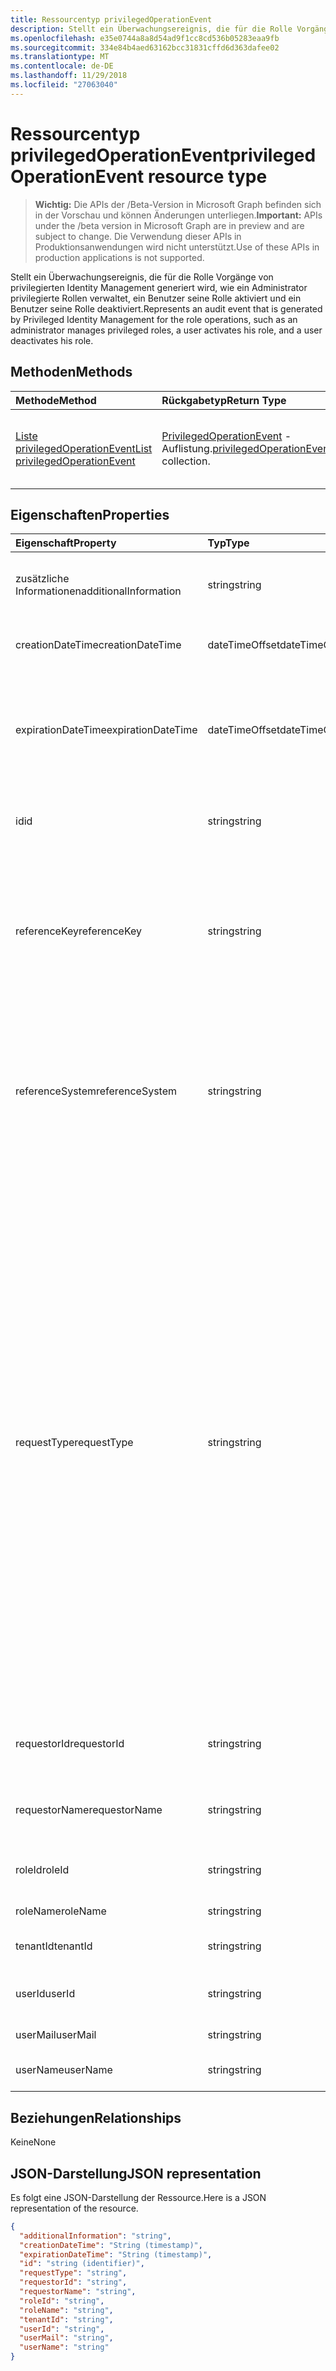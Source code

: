 ```yaml
---
title: Ressourcentyp privilegedOperationEvent
description: Stellt ein Überwachungsereignis, die für die Rolle Vorgänge von privilegierten Identity Management generiert wird, wie ein Administrator privilegierte Rollen verwaltet, ein Benutzer seine Rolle aktiviert und ein Benutzer seine Rolle deaktiviert.
ms.openlocfilehash: e35e0744a8a8d54ad9f1cc8cd536b05283eaa9fb
ms.sourcegitcommit: 334e84b4aed63162bcc31831cffd6d363dafee02
ms.translationtype: MT
ms.contentlocale: de-DE
ms.lasthandoff: 11/29/2018
ms.locfileid: "27063040"
---
```

# <a name="privilegedoperationevent-resource-type"></a><span data-ttu-id="7a84a-103">Ressourcentyp privilegedOperationEvent</span><span class="sxs-lookup"><span data-stu-id="7a84a-103">privilegedOperationEvent resource type</span></span>

> <span data-ttu-id="7a84a-104">**Wichtig:** Die APIs der /Beta-Version in Microsoft Graph befinden sich in der Vorschau und können Änderungen unterliegen.</span><span class="sxs-lookup"><span data-stu-id="7a84a-104">**Important:** APIs under the /beta version in Microsoft Graph are in preview and are subject to change.</span></span> <span data-ttu-id="7a84a-105">Die Verwendung dieser APIs in Produktionsanwendungen wird nicht unterstützt.</span><span class="sxs-lookup"><span data-stu-id="7a84a-105">Use of these APIs in production applications is not supported.</span></span>

<span data-ttu-id="7a84a-106">Stellt ein Überwachungsereignis, die für die Rolle Vorgänge von privilegierten Identity Management generiert wird, wie ein Administrator privilegierte Rollen verwaltet, ein Benutzer seine Rolle aktiviert und ein Benutzer seine Rolle deaktiviert.</span><span class="sxs-lookup"><span data-stu-id="7a84a-106">Represents an audit event that is generated by Privileged Identity Management for the role operations, such as an administrator manages privileged roles, a user activates his role, and a user deactivates his role.</span></span>


## <a name="methods"></a><span data-ttu-id="7a84a-107">Methoden</span><span class="sxs-lookup"><span data-stu-id="7a84a-107">Methods</span></span>

| <span data-ttu-id="7a84a-108">Methode</span><span class="sxs-lookup"><span data-stu-id="7a84a-108">Method</span></span>           | <span data-ttu-id="7a84a-109">Rückgabetyp</span><span class="sxs-lookup"><span data-stu-id="7a84a-109">Return Type</span></span>    |<span data-ttu-id="7a84a-110">Beschreibung</span><span class="sxs-lookup"><span data-stu-id="7a84a-110">Description</span></span>|
|:---------------|:--------|:----------|
|[<span data-ttu-id="7a84a-111">Liste privilegedOperationEvent</span><span class="sxs-lookup"><span data-stu-id="7a84a-111">List privilegedOperationEvent</span></span>](../api/privilegedoperationevent-list.md) | <span data-ttu-id="7a84a-112">[PrivilegedOperationEvent](privilegedoperationevent.md) -Auflistung.</span><span class="sxs-lookup"><span data-stu-id="7a84a-112">[privilegedOperationEvent](privilegedoperationevent.md) collection.</span></span> |<span data-ttu-id="7a84a-113">Rufen Sie die Auflistung von PrivilegedOperationEvent-Objekten.</span><span class="sxs-lookup"><span data-stu-id="7a84a-113">Get collection of privilegedOperationEvent objects.</span></span>|

## <a name="properties"></a><span data-ttu-id="7a84a-114">Eigenschaften</span><span class="sxs-lookup"><span data-stu-id="7a84a-114">Properties</span></span>
| <span data-ttu-id="7a84a-115">Eigenschaft</span><span class="sxs-lookup"><span data-stu-id="7a84a-115">Property</span></span>     | <span data-ttu-id="7a84a-116">Typ</span><span class="sxs-lookup"><span data-stu-id="7a84a-116">Type</span></span>   |<span data-ttu-id="7a84a-117">Beschreibung</span><span class="sxs-lookup"><span data-stu-id="7a84a-117">Description</span></span>|
|:---------------|:--------|:----------|
|<span data-ttu-id="7a84a-118">zusätzliche Informationen</span><span class="sxs-lookup"><span data-stu-id="7a84a-118">additionalInformation</span></span>|<span data-ttu-id="7a84a-119">string</span><span class="sxs-lookup"><span data-stu-id="7a84a-119">string</span></span>|<span data-ttu-id="7a84a-120">Ausführliche lesbare human Informationen für das Ereignis.</span><span class="sxs-lookup"><span data-stu-id="7a84a-120">Detailed human readable information for the event.</span></span>|
|<span data-ttu-id="7a84a-121">creationDateTime</span><span class="sxs-lookup"><span data-stu-id="7a84a-121">creationDateTime</span></span>|<span data-ttu-id="7a84a-122">dateTimeOffset</span><span class="sxs-lookup"><span data-stu-id="7a84a-122">dateTimeOffset</span></span>|<span data-ttu-id="7a84a-123">Gibt den Zeitpunkt der Erstellung des Ereignisses.</span><span class="sxs-lookup"><span data-stu-id="7a84a-123">Indicates the time when the event is created.</span></span>|
|<span data-ttu-id="7a84a-124">expirationDateTime</span><span class="sxs-lookup"><span data-stu-id="7a84a-124">expirationDateTime</span></span>|<span data-ttu-id="7a84a-125">dateTimeOffset</span><span class="sxs-lookup"><span data-stu-id="7a84a-125">dateTimeOffset</span></span>|<span data-ttu-id="7a84a-126">Dies wird nur verwendet, wenn die RequestType "Activate", und es gibt die Ablaufzeit für die Aktivierung der Rolle an.</span><span class="sxs-lookup"><span data-stu-id="7a84a-126">This is only used when the requestType is "Activate", and it indicates the expiration time for the role activation.</span></span>|
|<span data-ttu-id="7a84a-127">id</span><span class="sxs-lookup"><span data-stu-id="7a84a-127">id</span></span>|<span data-ttu-id="7a84a-128">string</span><span class="sxs-lookup"><span data-stu-id="7a84a-128">string</span></span>|<span data-ttu-id="7a84a-129">Der eindeutige Bezeichner für PrivilegedOperationEvent.</span><span class="sxs-lookup"><span data-stu-id="7a84a-129">The unique identifier for privilegedOperationEvent.</span></span> <span data-ttu-id="7a84a-130">Schreibgeschützt.</span><span class="sxs-lookup"><span data-stu-id="7a84a-130">Read-only.</span></span>|
|<span data-ttu-id="7a84a-131">referenceKey</span><span class="sxs-lookup"><span data-stu-id="7a84a-131">referenceKey</span></span>|<span data-ttu-id="7a84a-132">string</span><span class="sxs-lookup"><span data-stu-id="7a84a-132">string</span></span>|<span data-ttu-id="7a84a-133">Ticket-Nummer während der Aktivierung der Rolle Vorfall-Anforderung.</span><span class="sxs-lookup"><span data-stu-id="7a84a-133">Incident/Request ticket number during role activation.</span></span> <span data-ttu-id="7a84a-134">Der Wert wird nur dargestellt, wenn die Ticket-Nummer während der Aktivierung der Rolle bereitgestellt wird.</span><span class="sxs-lookup"><span data-stu-id="7a84a-134">The value is presented only if the ticket number is provided during role activation.</span></span>|
|<span data-ttu-id="7a84a-135">referenceSystem</span><span class="sxs-lookup"><span data-stu-id="7a84a-135">referenceSystem</span></span>|<span data-ttu-id="7a84a-136">string</span><span class="sxs-lookup"><span data-stu-id="7a84a-136">string</span></span>|<span data-ttu-id="7a84a-137">Vorfall/Anforderung mitgearbeitet während der Aktivierung Tole bereitgestellt.</span><span class="sxs-lookup"><span data-stu-id="7a84a-137">Incident/Request ticketing system provided during tole activation.</span></span> <span data-ttu-id="7a84a-138">Der Wert wird dargestellt, nur, wenn das System Ticket während der Aktivierung der Rolle bereitgestellt wird.</span><span class="sxs-lookup"><span data-stu-id="7a84a-138">The value is presented only if the ticket system is provided during role activation.</span></span>|
|<span data-ttu-id="7a84a-139">requestType</span><span class="sxs-lookup"><span data-stu-id="7a84a-139">requestType</span></span>|<span data-ttu-id="7a84a-140">string</span><span class="sxs-lookup"><span data-stu-id="7a84a-140">string</span></span>|<span data-ttu-id="7a84a-141">Der Typ der Anforderung Operation.</span><span class="sxs-lookup"><span data-stu-id="7a84a-141">The request operation type.</span></span> <span data-ttu-id="7a84a-142">Der RequestType-Wert sein kann: ```Assign``` (rollenzuweisung) ```Activate``` (Role-Aktivierung), ```Unassign``` (rollenzuweisung entfernen), ```Deactivate``` (Rolle Deaktivierung) ```ScanAlersNow``` (scan Sicherheitshinweise), ```DismissAlert``` (Schließen Sicherheitshinweis), ```FixAlertItem``` (beheben ein Wertpapiers Warnen Problem), ```AccessReview_Review``` (Überprüfen Sie eine Access überprüfen), ```AccessReview_Create``` (Erstellen einer Access überprüfen), ```AccessReview_Update``` (update Überprüfen einer Access), und ```AccessReview_Delete``` (Löschen einer Access überprüfen).</span><span class="sxs-lookup"><span data-stu-id="7a84a-142">The requestType value can be: ```Assign``` (role assignment), ```Activate``` (role activation), ```Unassign``` (remove role assignment), ```Deactivate``` (role deactivation), ```ScanAlersNow``` (scan security alerts), ```DismissAlert``` (dismiss security alert), ```FixAlertItem``` (fix a security alert issue), ```AccessReview_Review``` (review an Access Review), ```AccessReview_Create``` (create an Access Review), ```AccessReview_Update``` (update an Access Review), and ```AccessReview_Delete``` (delete an Access Review).</span></span>|
|<span data-ttu-id="7a84a-143">requestorId</span><span class="sxs-lookup"><span data-stu-id="7a84a-143">requestorId</span></span>|<span data-ttu-id="7a84a-144">string</span><span class="sxs-lookup"><span data-stu-id="7a84a-144">string</span></span>|<span data-ttu-id="7a84a-145">Die Benutzer-Id der anfordernden Person, die den Vorgang initiiert.</span><span class="sxs-lookup"><span data-stu-id="7a84a-145">The user id of the requestor who initiates the operation.</span></span>|
|<span data-ttu-id="7a84a-146">requestorName</span><span class="sxs-lookup"><span data-stu-id="7a84a-146">requestorName</span></span>|<span data-ttu-id="7a84a-147">string</span><span class="sxs-lookup"><span data-stu-id="7a84a-147">string</span></span>|<span data-ttu-id="7a84a-148">Der Name der anfordernden Person, die den Vorgang initiiert.</span><span class="sxs-lookup"><span data-stu-id="7a84a-148">The user name of the requestor who initiates the operation.</span></span>|
|<span data-ttu-id="7a84a-149">roleId</span><span class="sxs-lookup"><span data-stu-id="7a84a-149">roleId</span></span>|<span data-ttu-id="7a84a-150">string</span><span class="sxs-lookup"><span data-stu-id="7a84a-150">string</span></span>|<span data-ttu-id="7a84a-151">Die Id des der Rolle, die den Vorgang zugeordnet ist.</span><span class="sxs-lookup"><span data-stu-id="7a84a-151">The id of of the role that is associated with the operation.</span></span>|
|<span data-ttu-id="7a84a-152">roleName</span><span class="sxs-lookup"><span data-stu-id="7a84a-152">roleName</span></span>|<span data-ttu-id="7a84a-153">string</span><span class="sxs-lookup"><span data-stu-id="7a84a-153">string</span></span>|<span data-ttu-id="7a84a-154">Der Name der Rolle.</span><span class="sxs-lookup"><span data-stu-id="7a84a-154">The name of the role.</span></span>|
|<span data-ttu-id="7a84a-155">tenantId</span><span class="sxs-lookup"><span data-stu-id="7a84a-155">tenantId</span></span>|<span data-ttu-id="7a84a-156">string</span><span class="sxs-lookup"><span data-stu-id="7a84a-156">string</span></span>|<span data-ttu-id="7a84a-157">Die Id des Mandanten (Unternehmen).</span><span class="sxs-lookup"><span data-stu-id="7a84a-157">The tenant (organization) id.</span></span>|
|<span data-ttu-id="7a84a-158">userId</span><span class="sxs-lookup"><span data-stu-id="7a84a-158">userId</span></span>|<span data-ttu-id="7a84a-159">string</span><span class="sxs-lookup"><span data-stu-id="7a84a-159">string</span></span>|<span data-ttu-id="7a84a-160">Die Id des Benutzers, der den Vorgang zugeordnet ist.</span><span class="sxs-lookup"><span data-stu-id="7a84a-160">The id of the user that is associated with the operation.</span></span>|
|<span data-ttu-id="7a84a-161">userMail</span><span class="sxs-lookup"><span data-stu-id="7a84a-161">userMail</span></span>|<span data-ttu-id="7a84a-162">string</span><span class="sxs-lookup"><span data-stu-id="7a84a-162">string</span></span>|<span data-ttu-id="7a84a-163">E-Mail des Benutzers.</span><span class="sxs-lookup"><span data-stu-id="7a84a-163">The user's email.</span></span>|
|<span data-ttu-id="7a84a-164">userName</span><span class="sxs-lookup"><span data-stu-id="7a84a-164">userName</span></span>|<span data-ttu-id="7a84a-165">string</span><span class="sxs-lookup"><span data-stu-id="7a84a-165">string</span></span>|<span data-ttu-id="7a84a-166">Der Anzeigename des Benutzers.</span><span class="sxs-lookup"><span data-stu-id="7a84a-166">The user's display name.</span></span>|

## <a name="relationships"></a><span data-ttu-id="7a84a-167">Beziehungen</span><span class="sxs-lookup"><span data-stu-id="7a84a-167">Relationships</span></span>
<span data-ttu-id="7a84a-168">Keine</span><span class="sxs-lookup"><span data-stu-id="7a84a-168">None</span></span>


## <a name="json-representation"></a><span data-ttu-id="7a84a-169">JSON-Darstellung</span><span class="sxs-lookup"><span data-stu-id="7a84a-169">JSON representation</span></span>

<span data-ttu-id="7a84a-170">Es folgt eine JSON-Darstellung der Ressource.</span><span class="sxs-lookup"><span data-stu-id="7a84a-170">Here is a JSON representation of the resource.</span></span>

<!-- {
  "blockType": "resource",
  "optionalProperties": [

  ],
  "@odata.type": "microsoft.graph.privilegedOperationEvent"
}-->

```json
{
  "additionalInformation": "string",
  "creationDateTime": "String (timestamp)",
  "expirationDateTime": "String (timestamp)",
  "id": "string (identifier)",
  "requestType": "string",
  "requestorId": "string",
  "requestorName": "string",
  "roleId": "string",
  "roleName": "string",
  "tenantId": "string",
  "userId": "string",
  "userMail": "string",
  "userName": "string"
}

```

<!-- uuid: 8fcb5dbc-d5aa-4681-8e31-b001d5168d79
2015-10-25 14:57:30 UTC -->
<!-- {
  "type": "#page.annotation",
  "description": "privilegedOperationEvent resource",
  "keywords": "",
  "section": "documentation",
  "tocPath": ""
}-->
